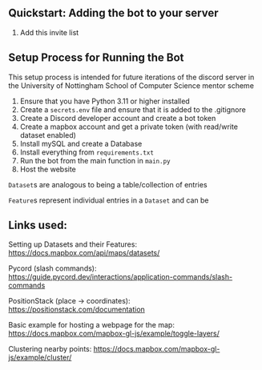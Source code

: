 
## Quickstart: Adding the bot to your server
1. Add this invite list

## Setup Process for Running the Bot

This setup process is intended for future iterations of the discord server in the University of Nottingham School of Computer Science mentor scheme

1. Ensure that you have Python 3.11 or higher installed
2. Create a `secrets.env` file and ensure that it is added to the .gitignore
3. Create a Discord developer account and create a bot token
4. Create a mapbox account and get a private token (with read/write dataset enabled)
5. Install mySQL and create a Database 
6. Install everything from `requirements.txt`
7. Run the bot from the main function in `main.py`
8. Host the website

`Dataset`s are analogous to being a table/collection of entries

`Feature`s represent individual entries in a `Dataset` and can be 

## Links used:
Setting up Datasets and their Features: https://docs.mapbox.com/api/maps/datasets/

Pycord (slash commands): https://guide.pycord.dev/interactions/application-commands/slash-commands

PositionStack (place -> coordinates): https://positionstack.com/documentation

Basic example for hosting a webpage for the map: https://docs.mapbox.com/mapbox-gl-js/example/toggle-layers/

Clustering nearby points: https://docs.mapbox.com/mapbox-gl-js/example/cluster/